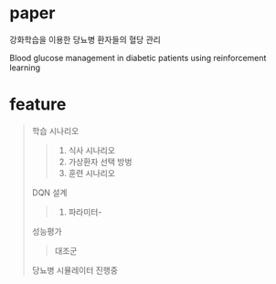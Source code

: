 # paper
강화학습을 이용한 당뇨병 환자들의 혈당 관리

Blood glucose management in diabetic patients using reinforcement learning

# feature
> 학습 시나리오
> > 1. 식사 시나리오
> > 2. 가상환자 선택 방벙
> > 3. 훈련 시나리오
> > 
> DQN 설계
> > 1. 파라미터-
> > 
> 성능평가
> > 대조군
>
> 당뇨병 시뮬레이터
> 진행중
> 
